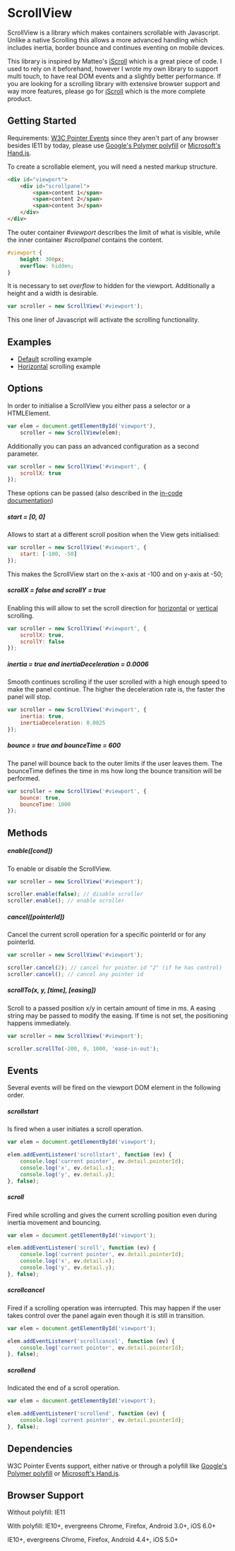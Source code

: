 ScrollView
====================================

ScrollView is a library which makes containers scrollable with Javascript. Unlike a native Scrolling this allows a more advanced handling which includes inertia, border bounce and continues eventing on mobile devices.

This library is inspired by Matteo's [iScroll](http://iscrolljs.com/) which is a great piece of code. I used to rely on it beforehand, however I wrote my own library to support multi touch, to have real DOM events and a slightly better performance. If you are looking for a scrolling library with extensive browser support and way more features, please go for [iScroll](http://iscrolljs.com/) which is the more complete product.

Getting Started
------------------------------------
Requirements: [W3C Pointer Events](http://www.w3.org/TR/pointerevents/) since they aren't part of any browser besides IE11 by today, please use [Google's Polymer polyfill](https://github.com/polymer/PointerEvents) or [Microsoft's Hand.js](http://handjs.codeplex.com/).

To create a scrollable element, you will need a nested markup structure.

```html
<div id="viewport">
	<div id="scrollpanel">
		<span>content 1</span>
		<span>content 2</span>
		<span>content 3</span>
	</div>
</div>
```

The outer container *#viewport* describes the limit of what is visible, while the inner container *#scrollpanel* contains the content.

```css
#viewport {
    height: 300px;
    overflow: hidden;
}
```
It is necessary to set *overflow* to hidden for the viewport. Additionally a height and a width is desirable. 


```js
var scroller = new ScrollView('#viewport');
```
This one liner of Javascript will activate the scrolling functionality.

Examples
------------------------------------
* [Default](https://cdn.rawgit.com/PolyTouch/ScrollView.js/master/example/vertical.html) scrolling example
* [Horizontal](https://cdn.rawgit.com/PolyTouch/ScrollView.js/master/example/horizontal.html) scrolling example


Options
------------------------------------

In order to initialise a ScrollView you either pass a selector or a HTMLElement.

```js
var elem = document.getElementById('viewport'),
    scroller = new ScrollView(elem);
```
Additionally you can pass an advanced configuration as a second parameter. 

```js
var scroller = new ScrollView('#viewport', {
	scrollX: true
});
```
These options can be passed (also described in the [in-code documentation](https://cdn.rawgit.com/PolyTouch/ScrollView.js/master/docs/index.html))

##### start = [0, 0]

Allows to start at a different scroll position when the View gets initialised:

```js
var scroller = new ScrollView('#viewport', {
	start: [-100, -50]
});
```
This makes the ScrollView start on the x-axis at -100 and on y-axis at -50;

##### scrollX = false and scrollY = true

Enabling this will allow to set the scroll direction for [horizontal](https://cdn.rawgit.com/PolyTouch/ScrollView.js/master/example/horizontal.html) or [vertical](https://cdn.rawgit.com/PolyTouch/ScrollView.js/master/example/vertical.html) scrolling.

```js
var scroller = new ScrollView('#viewport', {
	scrollX: true,
	scrollY: false
});
```

##### inertia = true and inertiaDeceleration = 0.0006

Smooth continues scrolling if the user scrolled with a high enough speed to make the panel continue. The higher the deceleration rate is, the faster the panel will stop.

```js
var scroller = new ScrollView('#viewport', {
	inertia: true,
	inertiaDeceleration: 0.0025
});
```

##### bounce = true and bounceTime = 600

The panel will bounce back to the outer limits if the user leaves them. The bounceTime defines the time in ms how long the bounce transition will be performed.

```js
var scroller = new ScrollView('#viewport', {
	bounce: true,
	bounceTime: 1000
});
```

Methods
------------------------------------

##### enable([cond])

To enable or disable the ScrollView.

```js
var scroller = new ScrollView('#viewport');

scroller.enable(false); // disable scroller
scroller.enable(); // enable scroller

```

##### cancel([pointerId])

Cancel the current scroll operation for a specific pointerId or for any pointerId.

```js
var scroller = new ScrollView('#viewport');

scroller.cancel(2); // cancel for pointer id "2" (if he has control)
scroller.cancel(); // cancel any pointer id

```

##### scrollTo(x, y, [time], [easing])

Scroll to a passed position x/y in certain amount of time in ms. A easing string may be passed to modify the easing. If time is not set, the positioning happens immediately. 

```js
var scroller = new ScrollView('#viewport');

scroller.scrollTo(-200, 0, 1000, 'ease-in-out');

```

Events
------------------------------------
Several events will be fired on the viewport DOM element in the following order.

##### scrollstart

Is fired when a user initiates a scroll operation.

```js
var elem = document.getElementById('viewport');

elem.addEventListener('scrollstart', function (ev) {
	console.log('current pointer', ev.detail.pointerId);
	console.log('x', ev.detail.x);
	console.log('y', ev.detail.y);
}, false);

```

##### scroll

Fired while scrolling and gives the current scrolling position even during inertia movement and bouncing.

```js
var elem = document.getElementById('viewport');

elem.addEventListener('scroll', function (ev) {
	console.log('current pointer', ev.detail.pointerId);
	console.log('x', ev.detail.x);
	console.log('y', ev.detail.y);
}, false);

```

##### scrollcancel

Fired if a scrolling operation was interrupted. This may happen if the user takes control over the panel again even though it is still in transition.


```js
var elem = document.getElementById('viewport');

elem.addEventListener('scrollcancel', function (ev) {
	console.log('current pointer', ev.detail.pointerId);
}, false);

```

##### scrollend

Indicated the end of a scroll operation.

```js
var elem = document.getElementById('viewport');

elem.addEventListener('scrollend', function (ev) {
	console.log('current pointer', ev.detail.pointerId);
}, false);

```

Dependencies
------------------------------------
W3C Pointer Events support, either native or through a polyfill like [Google's Polymer polyfill](https://github.com/polymer/PointerEvents) or [Microsoft's Hand.js](http://handjs.codeplex.com/).

Browser Support
------------------------------------
Without polyfill: IE11

With polyfill: IE10+,  evergreens Chrome, Firefox, Android 3.0+, iOS 6.0+

IE10+, evergreens Chrome, Firefox, Android 4.4+, iOS 5.0+
